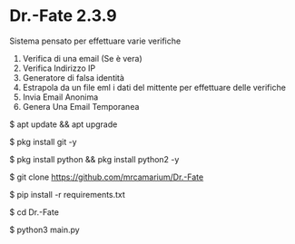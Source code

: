 # Dr.-Fate 2.3.9
Sistema pensato per effettuare varie verifiche
1) Verifica di una email (Se è vera)
2) Verifica Indirizzo IP
3) Generatore di falsa identità
4) Estrapola da un file eml i dati del mittente per effettuare delle verifiche
5) Invia Email Anonima
6) Genera Una Email Temporanea

$ apt update && apt upgrade 
  
$ pkg install git -y
  
$ pkg install python && pkg install python2 -y
  
$ git clone https://github.com/mrcamarium/Dr.-Fate
  
$ pip install -r requirements.txt
  
$ cd Dr.-Fate 
  
$ python3 main.py
